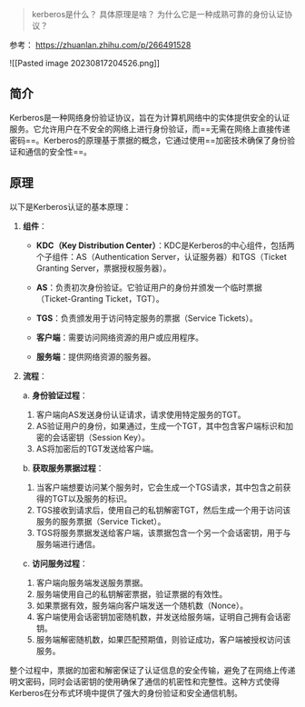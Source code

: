 
>kerberos是什么？
>具体原理是啥？
>为什么它是一种成熟可靠的身份认证协议？

参考： https://zhuanlan.zhihu.com/p/266491528

![[Pasted image 20230817204526.png]]


## 简介
Kerberos是一种网络身份验证协议，旨在为计算机网络中的实体提供安全的认证服务。它允许用户在不安全的网络上进行身份验证，而==无需在网络上直接传递密码==。Kerberos的原理基于票据的概念，它通过使用==加密技术确保了身份验证和通信的安全性==。

## 原理
以下是Kerberos认证的基本原理：

1. **组件**：
    
    - **KDC（Key Distribution Center）**：KDC是Kerberos的中心组件，包括两个子组件：AS（Authentication Server，认证服务器）和TGS（Ticket Granting Server，票据授权服务器）。
        
    - **AS**：负责初次身份验证。它验证用户的身份并颁发一个临时票据（Ticket-Granting Ticket，TGT）。
        
    - **TGS**：负责颁发用于访问特定服务的票据（Service Tickets）。
        
    - **客户端**：需要访问网络资源的用户或应用程序。
        
    - **服务端**：提供网络资源的服务器。
        
2. **流程**：
    
    a. **身份验证过程**：
    
    1. 客户端向AS发送身份认证请求，请求使用特定服务的TGT。
    2. AS验证用户的身份，如果通过，生成一个TGT，其中包含客户端标识和加密的会话密钥（Session Key）。
    3. AS将加密后的TGT发送给客户端。
    
    b. **获取服务票据过程**：
    
    1. 当客户端想要访问某个服务时，它会生成一个TGS请求，其中包含之前获得的TGT以及服务的标识。
    2. TGS接收到请求后，使用自己的私钥解密TGT，然后生成一个用于访问该服务的服务票据（Service Ticket）。
    3. TGS将服务票据发送给客户端，该票据包含一个另一个会话密钥，用于与服务端进行通信。
    
    c. **访问服务过程**：
    
    1. 客户端向服务端发送服务票据。
    2. 服务端使用自己的私钥解密票据，验证票据的有效性。
    3. 如果票据有效，服务端向客户端发送一个随机数（Nonce）。
    4. 客户端使用会话密钥加密随机数，并发送给服务端，证明自己拥有会话密钥。
    5. 服务端解密随机数，如果匹配预期值，则验证成功，客户端被授权访问该服务。

整个过程中，票据的加密和解密保证了认证信息的安全传输，避免了在网络上传递明文密码，同时会话密钥的使用确保了通信的机密性和完整性。这种方式使得Kerberos在分布式环境中提供了强大的身份验证和安全通信机制。
